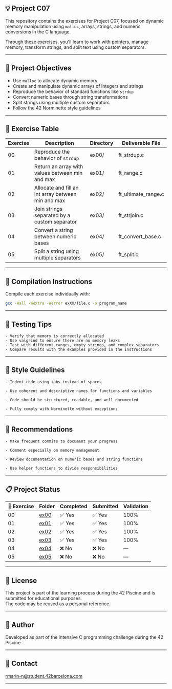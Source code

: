 ## 💡 Project C07

This repository contains the exercises for Project C07, focused on dynamic memory manipulation using `malloc`, arrays, strings, and numeric conversions in the C language.

Through these exercises, you'll learn to work with pointers, manage memory, transform strings, and split text using custom separators.

---

## 🎯 Project Objectives

- Use `malloc` to allocate dynamic memory  
- Create and manipulate dynamic arrays of integers and strings  
- Reproduce the behavior of standard functions like `strdup`  
- Convert numeric bases through string transformations  
- Split strings using multiple custom separators  
- Follow the 42 Norminette style guidelines

---

## 📁 Exercise Table

| Exercise | Description                                        | Directory | Deliverable File            |
|----------|----------------------------------------------------|-----------|------------------------------|
| 00       | Reproduce the behavior of `strdup`                 | ex00/     | ft_strdup.c                  |
| 01       | Return an array with values between min and max    | ex01/     | ft_range.c                   |
| 02       | Allocate and fill an int array between min and max | ex02/     | ft_ultimate_range.c          |
| 03       | Join strings separated by a custom separator       | ex03/     | ft_strjoin.c                 |
| 04       | Convert a string between numeric bases             | ex04/     | ft_convert_base.c            |
| 05       | Split a string using multiple separators           | ex05/     | ft_split.c                   |

---

## 🔧 Compilation Instructions

Compile each exercise individually with:

```bash
gcc -Wall -Wextra -Werror exXX/file.c -o program_name
```

---

## 🧪 Testing Tips

    - Verify that memory is correctly allocated  
    - Use valgrind to ensure there are no memory leaks  
    - Test with different ranges, empty strings, and complex separators  
    - Compare results with the examples provided in the instructions

---

## 📐 Style Guidelines

    - Indent code using tabs instead of spaces  
    
    - Use coherent and descriptive names for functions and variables  
    
    - Code should be structured, readable, and well-documented  
    
    - Fully comply with Norminette without exceptions

---

## 📌 Recommendations

    - Make frequent commits to document your progress  
    
    - Comment especially on memory management  
    
    - Review documentation on numeric bases and string functions  
    
    - Use helper functions to divide responsibilities

---

## 📋 Project Status

| 🧩 Exercise | Folder       | Completed | Submitted | Validation |
|-------------|--------------|-----------|-----------|------------|
| 00          | [ex00](./ex00/) | ✅ Yes  | ✅ Yes  | 100%       |
| 01          | [ex01](./ex01/) | ✅ Yes  | ✅ Yes  | 100%       |
| 02          | [ex02](./ex02/) | ✅ Yes  | ✅ Yes  | 100%       |
| 03          | [ex03](./ex03/) | ✅ Yes  | ✅ Yes  | 100%       |
| 04          | [ex04](./ex04/) | ❌ No   | ❌ No   | —          |
| 05          | [ex05](./ex05/) | ❌ No   | ❌ No   | —          |

---

## 📜 License

This project is part of the learning process during the 42 Piscine and is submitted for educational purposes.  
The code may be reused as a personal reference.

---

## 🙋 Author

Developed as part of the intensive C programming challenge during the 42 Piscine.

---

## 📧 Contact

rmarin-n@student.42barcelona.com

---
